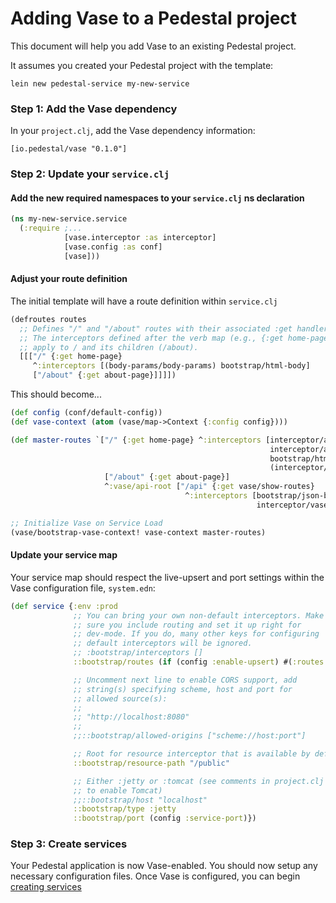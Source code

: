 Adding Vase to a Pedestal project
=================================

This document will help you add Vase to an existing Pedestal project.

It assumes you created your Pedestal project with the template:

```
lein new pedestal-service my-new-service
```

### Step 1: Add the Vase dependency

In your `project.clj`, add the Vase dependency information:

```
[io.pedestal/vase "0.1.0"]
```

### Step 2: Update your `service.clj`

#### Add the new required namespaces to your `service.clj` ns declaration

```clojure
(ns my-new-service.service
  (:require ;...
            [vase.interceptor :as interceptor]
            [vase.config :as conf]
            [vase]))
```

#### Adjust your route definition

The initial template will have a route definition within `service.clj`

```clojure
(defroutes routes
  ;; Defines "/" and "/about" routes with their associated :get handlers.
  ;; The interceptors defined after the verb map (e.g., {:get home-page}
  ;; apply to / and its children (/about).
  [[["/" {:get home-page}
     ^:interceptors [(body-params/body-params) bootstrap/html-body]
     ["/about" {:get about-page}]]]])
```

This should become...

```clojure
(def config (conf/default-config))
(def vase-context (atom (vase/map->Context {:config config})))

(def master-routes `["/" {:get home-page} ^:interceptors [interceptor/attach-received-time
                                                          interceptor/attach-request-id
                                                          bootstrap/html-body
                                                          (interceptor/bind-vase-context vase-context)]
                     ["/about" {:get about-page}]
                     ^:vase/api-root ["/api" {:get vase/show-routes}
                                       ^:interceptors [bootstrap/json-body
                                                       interceptor/vase-error-ring-response]]])

;; Initialize Vase on Service Load
(vase/bootstrap-vase-context! vase-context master-routes)
```

#### Update your service map

Your service map should respect the live-upsert and port settings within
the Vase configuration file, `system.edn`:

```clojure
(def service {:env :prod
              ;; You can bring your own non-default interceptors. Make
              ;; sure you include routing and set it up right for
              ;; dev-mode. If you do, many other keys for configuring
              ;; default interceptors will be ignored.
              ;; :bootstrap/interceptors []
              ::bootstrap/routes (if (config :enable-upsert) #(:routes @vase-context) (:routes @vase-context))

              ;; Uncomment next line to enable CORS support, add
              ;; string(s) specifying scheme, host and port for
              ;; allowed source(s):
              ;;
              ;; "http://localhost:8080"
              ;;
              ;;::bootstrap/allowed-origins ["scheme://host:port"]

              ;; Root for resource interceptor that is available by default.
              ::bootstrap/resource-path "/public"

              ;; Either :jetty or :tomcat (see comments in project.clj
              ;; to enable Tomcat)
              ;;::bootstrap/host "localhost"
              ::bootstrap/type :jetty
              ::bootstrap/port (config :service-port)})
```

### Step 3: Create services

Your Pedestal application is now Vase-enabled.  You should now setup any
necessary configuration files.  Once Vase is configured, you can begin
[creating services](./your_first_api.mkd)

